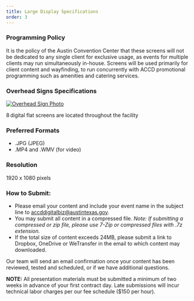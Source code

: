 ```yaml
---
title: Large Display Specifications
order: 3
---
```


### Programming Policy

It is the policy of the Austin Convention Center that these screens will not be dedicated to any single client for exclusive usage, as events for multiple clients may run simultaneously in-house. Screens will be used primarily for client content and wayfinding, to run concurrently with ACCD promotional programming such as amenities and catering services.

### Overhead Signs Specifications

[![Overhead Sign Photo](../assets/images/photos/PEC_Overhead.jpg)](../assets/images/photos/PEC_Overhead.jpg)

8 digital flat screens are located throughout the facility

### Preferred Formats

- .JPG (JPEG)
- .MP4 and .WMV (for video)

### Resolution

1920 x 1080 pixels

### How to Submit:

- Please email your content and include your event name in the subject line to [accddigitalbiz@austintexas.gov](mailto:accddigitalbiz@austintexas.gov).
- You may submit all content in a compressed file. *Note: If submitting a compressed or zip file, please use 7-Zip or compressed files with .7z extension.*
- If the total size of content exceeds 24MB, please submit a link to Dropbox, OneDrive or WeTransfer in the email to which content may downloaded.

Our team will send an email confirmation once your content has been reviewed, tested and scheduled, or if we have additional questions.

**NOTE:** All presentation materials must be submitted a minimum of two weeks in advance of your first contract day. Late submissions will incur technical labor charges per our fee schedule ($150 per hour).

